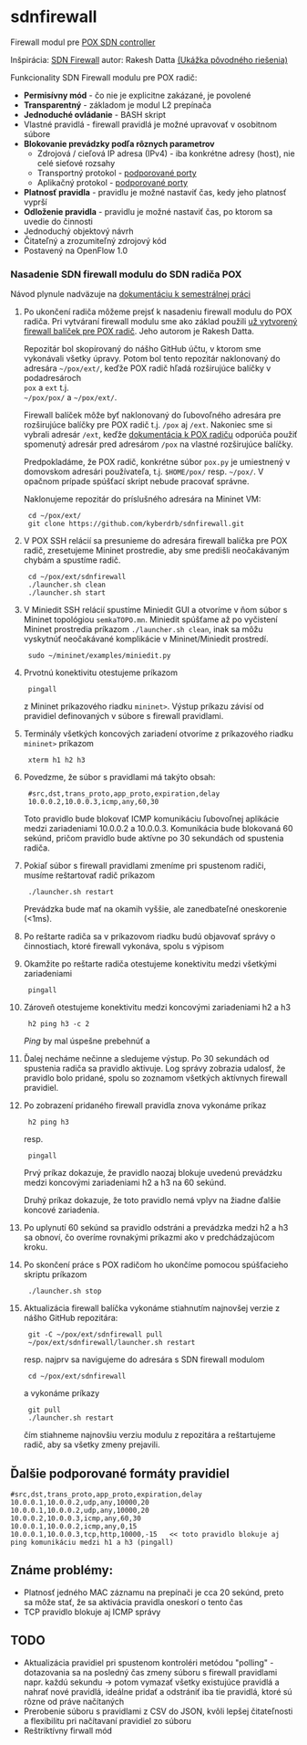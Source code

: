 # sdnfirewall

Firewall modul pre [POX SDN controller](https://github.com/noxrepo/pox)

Inšpirácia: [SDN Firewall](https://github.com/rakeshdatta/SDN_Firewall) autor: Rakesh Datta [(Ukážka pôvodného riešenia)](https://www.youtube.com/watch?v=ydD9Qal_ZQs)

Funkcionality SDN Firewall modulu pre POX radič:
* **Permisívny mód** - čo nie je explicitne zakázané, je povolené
* **Transparentný** - základom je modul L2 prepínača
* **Jednoduché ovládanie** - BASH skript
* Vlastné pravidlá - firewall pravidlá je možné upravovať v osobitnom súbore
* **Blokovanie prevádzky podľa rôznych parametrov**
    * Zdrojová / cieľová IP adresa (IPv4) - iba konkrétne adresy (host), nie celé sieťové rozsahy
    * Transportný protokol - [podporované porty](https://github.com/kyberdrb/sdnfirewall/blob/master/transproto.py)
    * Aplikačný protokol - [podporované porty](https://github.com/kyberdrb/sdnfirewall/blob/master/appproto.py)
* **Platnosť pravidla** - pravidlu je možné nastaviť čas, kedy jeho platnosť vyprší
* **Odloženie pravidla** - pravidlu je možné nastaviť čas, po ktorom sa uvedie do činnosti
* Jednoduchý objektový návrh
* Čitateľný a zrozumiteľný zdrojový kód
* Postavený na OpenFlow 1.0

### Nasadenie SDN firewall modulu do SDN radiča POX

Návod plynule nadväzuje na [dokumentáciu k semestrálnej práci](https://github.com/kyberdrb/FRI/tree/master/Ing/4.semester/Integracia_Sieti/semestralka)

1. Po ukončení radiča môžeme prejsť k nasadeniu firewall modulu do POX radiča. Pri vytváraní firewall modulu sme ako základ použili [už vytvorený firewall balíček pre POX radič](https://github.com/rakeshdatta/SDN_Firewall). Jeho autorom je Rakesh Datta.

    Repozitár bol skopírovaný do nášho GitHub účtu, v ktorom sme vykonávali všetky úpravy. Potom bol tento repozitár naklonovaný do adresára `~/pox/ext/`, keďže POX radič hľadá rozširujúce balíčky v podadresároch <br>`pox` a `ext` t.j. <br> `~/pox/pox/` a `~/pox/ext/`.

    Firewall balíček môže byť naklonovaný do ľubovoľného adresára pre rozširujúce balíčky pre POX radič t.j. `/pox` aj `/ext`. Nakoniec sme si vybrali adresár `/ext`, keďže [dokumentácia k POX radiču](https://github.com/att/pox/blob/master/pox/boot.py) odporúča použiť spomenutý adresár pred adresárom `/pox` na vlastné rozširujúce balíčky.

    Predpokladáme, že POX radič, konkrétne súbor `pox.py` je umiestnený v domovskom adresári používateľa, t.j. `$HOME/pox/` resp. `~/pox/`. V opačnom prípade spúšťací skript nebude pracovať správne.

    Naklonujeme repozitár do príslušného adresára na Mininet VM:

        cd ~/pox/ext/
        git clone https://github.com/kyberdrb/sdnfirewall.git

1. V POX SSH relácií sa presunieme do adresára firewall balíčka pre POX radič, zresetujeme Mininet prostredie, aby sme predišli neočakávaným chybám a spustíme radič.

        cd ~/pox/ext/sdnfirewall
        ./launcher.sh clean
        ./launcher.sh start
1. V Miniedit SSH relácií spustíme Miniedit GUI a otvoríme v ňom súbor s Mininet topológiou `semkaTOPO.mn`. Miniedit spúšťame až po vyčistení Mininet prostredia príkazom `./launcher.sh clean`, inak sa môžu vyskytnúť neočakávané komplikácie v Mininet/Miniedit prostredí.

        sudo ~/mininet/examples/miniedit.py

1. Prvotnú konektivitu otestujeme príkazom 

        pingall
    z Mininet príkazového riadku `mininet>`. Výstup príkazu závisí od pravidiel definovaných v súbore s firewall pravidlami.

1. Terminály všetkých koncových zariadení otvoríme z príkazového riadku `mininet>` príkazom

        xterm h1 h2 h3

1. Povedzme, že súbor s pravidlami má takýto obsah:

        #src,dst,trans_proto,app_proto,expiration,delay
        10.0.0.2,10.0.0.3,icmp,any,60,30

    Toto pravidlo bude blokovať ICMP komunikáciu ľubovoľnej aplikácie medzi zariadeniami 10.0.0.2 a 10.0.0.3. Komunikácia bude blokovaná 60 sekúnd, pričom pravidlo bude aktívne po 30 sekundách od spustenia radiča.

1. Pokiaľ súbor s firewall pravidlami zmeníme pri spustenom radiči, musíme reštartovať radič príkazom

        ./launcher.sh restart

    Prevádzka bude mať na okamih vyššie, ale zanedbateľné oneskorenie (<1ms).

1. Po reštarte radiča sa v príkazovom riadku budú objavovať správy o činnostiach, ktoré firewall vykonáva, spolu s výpisom 

1. Okamžite po reštarte radiča otestujeme konektivitu medzi všetkými zariadeniami

        pingall

1. Zároveň otestujeme konektivitu medzi koncovými zariadeniami h2 a h3

        h2 ping h3 -c 2

    *Ping* by mal úspešne prebehnúť a 

1. Ďalej necháme nečinne a sledujeme výstup. Po 30 sekundách od spustenia radiča sa pravidlo aktivuje. Log správy zobrazia udalosť, že pravidlo bolo pridané, spolu so zoznamom všetkých aktívnych firewall pravidiel.

1. Po zobrazení pridaného firewall pravidla znova vykonáme príkaz

        h2 ping h3

    resp.

        pingall

    Prvý príkaz dokazuje, že pravidlo naozaj blokuje uvedenú prevádzku medzi koncovými zariadeniami h2 a h3 na 60 sekúnd.

    Druhý príkaz dokazuje, že toto pravidlo nemá vplyv na žiadne ďalšie koncové zariadenia.

1. Po uplynutí 60 sekúnd sa pravidlo odstráni a prevádzka medzi h2 a h3 sa obnoví, čo overíme rovnakými príkazmi ako v predchádzajúcom kroku.

1. Po skončení práce s POX radičom ho ukončíme pomocou spúšťacieho skriptu príkazom

        ./launcher.sh stop

1. Aktualizácia firewall balíčka vykonáme stiahnutím najnovšej verzie z nášho GitHub repozitára:

        git -C ~/pox/ext/sdnfirewall pull
        ~/pox/ext/sdnfirewall/launcher.sh restart

    resp. najprv sa navigujeme do adresára s SDN firewall modulom 

        cd ~/pox/ext/sdnfirewall
    a vykonáme príkazy

        git pull
        ./launcher.sh restart

    čím stiahneme najnovšiu verziu modulu z repozitára a reštartujeme radič, aby sa všetky zmeny prejavili.

## Ďalšie podporované formáty pravidiel

    #src,dst,trans_proto,app_proto,expiration,delay
    10.0.0.1,10.0.0.2,udp,any,10000,20
    10.0.0.1,10.0.0.2,udp,any,10000,20
    10.0.0.2,10.0.0.3,icmp,any,60,30
    10.0.0.1,10.0.0.2,icmp,any,0,15
    10.0.0.1,10.0.0.3,tcp,http,10000,-15   << toto pravidlo blokuje aj ping komunikáciu medzi h1 a h3 (pingall)

## Známe problémy:
* Platnosť jedného MAC záznamu na prepínači je cca 20 sekúnd, preto sa môže stať, že sa aktivácia pravidla oneskorí o tento čas
* TCP pravidlo blokuje aj ICMP správy

## TODO
* Aktualizácia pravidiel pri spustenom kontroléri metódou "polling" - dotazovania sa na posledný čas zmeny súboru s firewall pravidlami napr. každú sekundu -> potom vymazať všetky existujúce pravidlá a nahrať nové pravidlá, ideálne pridať a odstrániť iba tie pravidlá, ktoré sú rôzne od práve načítaných
* Prerobenie súboru s pravidlami z CSV do JSON, kvôli lepšej čitateľnosti a flexibilitu pri načítavaní pravidiel zo súboru
* Reštriktívny firwall mód